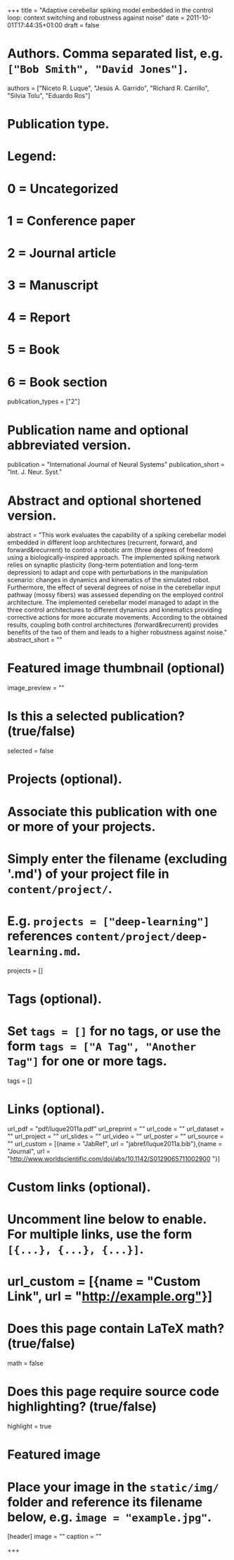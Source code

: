 +++
title = "Adaptive cerebellar spiking model embedded in the control loop: context switching and robustness against noise"
date = 2011-10-01T17:44:35+01:00
draft = false

# Authors. Comma separated list, e.g. `["Bob Smith", "David Jones"]`.
authors = ["Niceto R. Luque", "Jesús A. Garrido", "Ríchard R. Carrillo", "Silvia Tolu", "Eduardo Ros"]

# Publication type.
# Legend:
# 0 = Uncategorized
# 1 = Conference paper
# 2 = Journal article
# 3 = Manuscript
# 4 = Report
# 5 = Book
# 6 = Book section
publication_types = ["2"]

# Publication name and optional abbreviated version.
publication = "International Journal of Neural Systems"
publication_short = "Int. J. Neur. Syst."

# Abstract and optional shortened version.
abstract = "This work evaluates the capability of a spiking cerebellar model embedded in different loop architectures (recurrent, forward, and forward&recurrent) to control a robotic arm (three degrees of freedom) using a biologically-inspired approach. The implemented spiking network relies on synaptic plasticity (long-term potentiation and long-term depression) to adapt and cope with perturbations in the manipulation scenario: changes in dynamics and kinematics of the simulated robot. Furthermore, the effect of several degrees of noise in the cerebellar input pathway (mossy fibers) was assessed depending on the employed control architecture. The implemented cerebellar model managed to adapt in the three control architectures to different dynamics and kinematics providing corrective actions for more accurate movements. According to the obtained results, coupling both control architectures (forward&recurrent) provides benefits of the two of them and leads to a higher robustness against noise."
abstract_short = ""

# Featured image thumbnail (optional)
image_preview = ""

# Is this a selected publication? (true/false)
selected = false

# Projects (optional).
#   Associate this publication with one or more of your projects.
#   Simply enter the filename (excluding '.md') of your project file in `content/project/`.
#   E.g. `projects = ["deep-learning"]` references `content/project/deep-learning.md`.
projects = []

# Tags (optional).
#   Set `tags = []` for no tags, or use the form `tags = ["A Tag", "Another Tag"]` for one or more tags.
tags = []

# Links (optional).
url_pdf = "pdf/luque2011a.pdf"
url_preprint = ""
url_code = ""
url_dataset = ""
url_project = ""
url_slides = ""
url_video = ""
url_poster = ""
url_source = ""
url_custom = [{name = "JabRef", url = "jabref/luque2011a.bib"},{name = "Journal", url = "http://www.worldscientific.com/doi/abs/10.1142/S0129065711002900 "}]

# Custom links (optional).
#   Uncomment line below to enable. For multiple links, use the form `[{...}, {...}, {...}]`.
# url_custom = [{name = "Custom Link", url = "http://example.org"}]

# Does this page contain LaTeX math? (true/false)
math = false

# Does this page require source code highlighting? (true/false)
highlight = true

# Featured image
# Place your image in the `static/img/` folder and reference its filename below, e.g. `image = "example.jpg"`.
[header]
image = ""
caption = ""

+++

